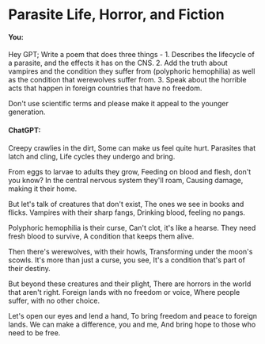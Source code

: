 # Parasite Life, Horror, and Fiction

#### You:
Hey GPT; 
Write a poem that does three things - 1. Describes the lifecycle of a parasite, and the effects it has on the CNS. 
2. Add the truth about vampires and the condition they suffer from (polyphoric hemophilia)  as well as the condition that werewolves suffer from. 
3. Speak about the horrible acts that happen in foreign countries that have no freedom. 

Don't use scientific terms and please make it appeal to the younger generation. 

#### ChatGPT:
Creepy crawlies in the dirt,
Some can make us feel quite hurt.
Parasites that latch and cling,
Life cycles they undergo and bring.

From eggs to larvae to adults they grow,
Feeding on blood and flesh, don't you know?
In the central nervous system they'll roam,
Causing damage, making it their home.

But let's talk of creatures that don't exist,
The ones we see in books and flicks.
Vampires with their sharp fangs,
Drinking blood, feeling no pangs.

Polyphoric hemophilia is their curse,
Can't clot, it's like a hearse.
They need fresh blood to survive,
A condition that keeps them alive.

Then there's werewolves, with their howls,
Transforming under the moon's scowls.
It's more than just a curse, you see,
It's a condition that's part of their destiny.

But beyond these creatures and their plight,
There are horrors in the world that aren't right.
Foreign lands with no freedom or voice,
Where people suffer, with no other choice.

Let's open our eyes and lend a hand,
To bring freedom and peace to foreign lands.
We can make a difference, you and me,
And bring hope to those who need to be free.
